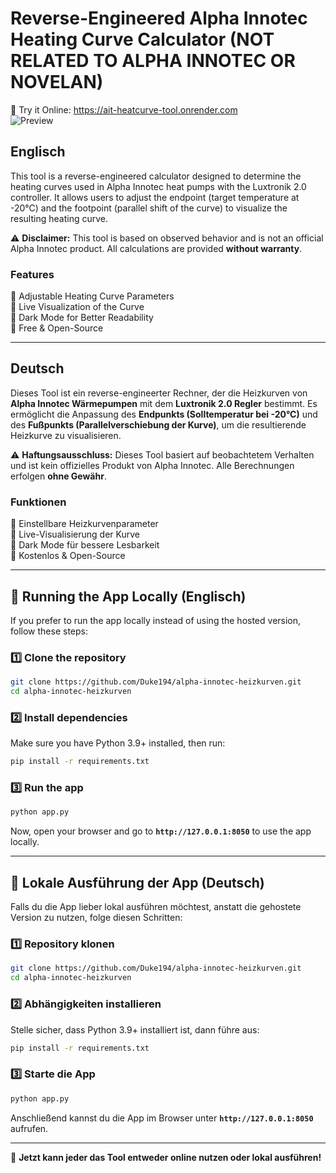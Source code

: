 # Reverse-Engineered Alpha Innotec Heating Curve Calculator (NOT RELATED TO ALPHA INNOTEC OR NOVELAN)
🔗 Try it Online: https://ait-heatcurve-tool.onrender.com  
![Preview](https://github.com/Duke194/ait_heatcurve_tool/blob/main/assets/img/ait_heatcurve_tool.gif?raw=true)

## Englisch  
This tool is a reverse-engineered calculator designed to determine the heating curves used in Alpha Innotec heat pumps with the Luxtronik 2.0 controller. It allows users to adjust the endpoint (target temperature at -20°C) and the footpoint (parallel shift of the curve) to visualize the resulting heating curve.  

⚠️ **Disclaimer:** This tool is based on observed behavior and is not an official Alpha Innotec product. All calculations are provided **without warranty**.  

### Features  
🔹 Adjustable Heating Curve Parameters  
🔹 Live Visualization of the Curve  
🔹 Dark Mode for Better Readability  
🔹 Free & Open-Source  

---

## Deutsch  
Dieses Tool ist ein reverse-engineerter Rechner, der die Heizkurven von **Alpha Innotec Wärmepumpen** mit dem **Luxtronik 2.0 Regler** bestimmt. Es ermöglicht die Anpassung des **Endpunkts (Solltemperatur bei -20°C)** und des **Fußpunkts (Parallelverschiebung der Kurve)**, um die resultierende Heizkurve zu visualisieren.  

⚠️ **Haftungsausschluss:** Dieses Tool basiert auf beobachtetem Verhalten und ist kein offizielles Produkt von Alpha Innotec. Alle Berechnungen erfolgen **ohne Gewähr**.  

### Funktionen  
🔹 Einstellbare Heizkurvenparameter  
🔹 Live-Visualisierung der Kurve  
🔹 Dark Mode für bessere Lesbarkeit  
🔹 Kostenlos & Open-Source  

---

## 🚀 Running the App Locally (Englisch)  

If you prefer to run the app locally instead of using the hosted version, follow these steps:  

### **1️⃣ Clone the repository**  
```bash
git clone https://github.com/Duke194/alpha-innotec-heizkurven.git
cd alpha-innotec-heizkurven
```

### **2️⃣ Install dependencies**  
Make sure you have Python 3.9+ installed, then run:  
```bash
pip install -r requirements.txt
```

### **3️⃣ Run the app**  
```bash
python app.py
```
Now, open your browser and go to **`http://127.0.0.1:8050`** to use the app locally.  

---

## 🚀 Lokale Ausführung der App (Deutsch)  

Falls du die App lieber lokal ausführen möchtest, anstatt die gehostete Version zu nutzen, folge diesen Schritten:  

### **1️⃣ Repository klonen**  
```bash
git clone https://github.com/Duke194/alpha-innotec-heizkurven.git
cd alpha-innotec-heizkurven
```

### **2️⃣ Abhängigkeiten installieren**  
Stelle sicher, dass Python 3.9+ installiert ist, dann führe aus:  
```bash
pip install -r requirements.txt
```

### **3️⃣ Starte die App**  
```bash
python app.py
```
Anschließend kannst du die App im Browser unter **`http://127.0.0.1:8050`** aufrufen.  

---

🚀 **Jetzt kann jeder das Tool entweder online nutzen oder lokal ausführen!**  
